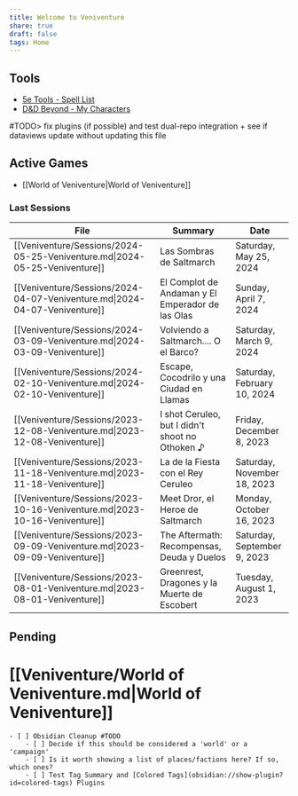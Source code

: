 ```yaml
---
title: Welcome to Veniventure
share: true
draft: false
tags: Home
---
```


## Tools

- [5e Tools - Spell List](https://5e.tools/spells.html)
- [D&D Beyond - My Characters](https://www.dndbeyond.com/characters)

#TODO> fix plugins (if possible) and test  dual-repo integration + see if dataviews update without updating this file

## Active Games

- [[World of Veniventure|World of Veniventure]]

### Last Sessions

| File                                                                       | Summary                                          | Date                        |
| -------------------------------------------------------------------------- | ------------------------------------------------ | --------------------------- |
| [[Veniventure/Sessions/2024-05-25-Veniventure.md\|2024-05-25-Veniventure]] | Las Sombras de Saltmarch                         | Saturday, May 25, 2024      |
| [[Veniventure/Sessions/2024-04-07-Veniventure.md\|2024-04-07-Veniventure]] | El Complot de Andaman y El Emperador de las Olas | Sunday, April 7, 2024       |
| [[Veniventure/Sessions/2024-03-09-Veniventure.md\|2024-03-09-Veniventure]] | Volviendo a Saltmarch.... O el Barco?            | Saturday, March 9, 2024     |
| [[Veniventure/Sessions/2024-02-10-Veniventure.md\|2024-02-10-Veniventure]] | Escape, Cocodrilo y una Ciudad en Llamas         | Saturday, February 10, 2024 |
| [[Veniventure/Sessions/2023-12-08-Veniventure.md\|2023-12-08-Veniventure]] | I shot Ceruleo, but I didn't shoot no Othoken ♪  | Friday, December 8, 2023    |
| [[Veniventure/Sessions/2023-11-18-Veniventure.md\|2023-11-18-Veniventure]] | La de la Fiesta con el Rey Ceruleo               | Saturday, November 18, 2023 |
| [[Veniventure/Sessions/2023-10-16-Veniventure.md\|2023-10-16-Veniventure]] | Meet Dror, el Heroe de Saltmarch                 | Monday, October 16, 2023    |
| [[Veniventure/Sessions/2023-09-09-Veniventure.md\|2023-09-09-Veniventure]] | The Aftermath: Recompensas, Deuda y Duelos       | Saturday, September 9, 2023 |
| [[Veniventure/Sessions/2023-08-01-Veniventure.md\|2023-08-01-Veniventure]] | Greenrest, Dragones y la Muerte de Escobert      | Tuesday, August 1, 2023     |


## Pending

# [[Veniventure/World of Veniventure.md|World of Veniventure]]

    - [ ] Obsidian Cleanup #TODO
        - [ ] Decide if this should be considered a 'world' or a 'campaign'
        - [ ] Is it worth showing a list of places/factions here? If so, which ones?
        - [ ] Test Tag Summary and [Colored Tags](obsidian://show-plugin?id=colored-tags) Plugins

